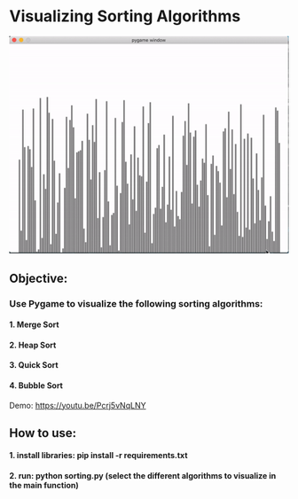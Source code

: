 # Visualizing Sorting Algorithms

![](./sorting.gif)

## Objective:
### Use Pygame to visualize the following sorting algorithms:
#### 1. Merge Sort
#### 2. Heap Sort
#### 3. Quick Sort
#### 4. Bubble Sort

Demo: https://youtu.be/Pcrj5vNqLNY

## How to use:
#### 1. install libraries: pip install -r requirements.txt
#### 2. run: python sorting.py (select the different algorithms to visualize in the main function)
